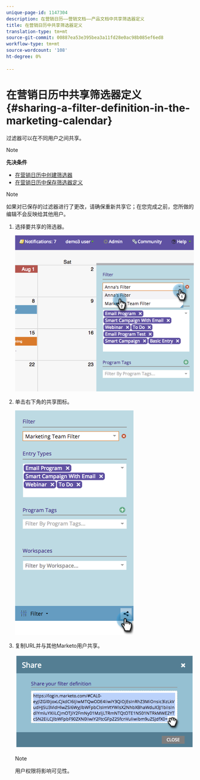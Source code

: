 ```yaml
---
unique-page-id: 1147304
description: 在营销日历——营销文档——产品文档中共享筛选器定义
title: 在营销日历中共享筛选器定义
translation-type: tm+mt
source-git-commit: 00887ea53e395bea3a11fd28e0ac98b085ef6ed8
workflow-type: tm+mt
source-wordcount: '108'
ht-degree: 0%

---
```



# 在营销日历中共享筛选器定义 {#sharing-a-filter-definition-in-the-marketing-calendar}

过滤器可以在不同用户之间共享。

>[!NOTE]
>
>**先决条件**
>
>* [在营销日历中创建筛选器](filtering-the-marketing-calendar.md)
>* [在营销日历中保存筛选器定义](saving-a-filter-definition-in-the-marketing-calendar.md)

>



>[!NOTE]
>
> 如果对已保存的过滤器进行了更改，请确保重新共享它；在您完成之前，您所做的编辑不会反映给其他用户。

1. 选择要共享的筛选器。

   ![](assets/image2014-9-24-11-3a31-3a19.png)

1. 单击右下角的共享图标。

   ![](assets/image2014-9-24-11-3a31-3a24.png)

1. 复制URL并与其他Marketo用户共享。

   ![](assets/image2014-9-24-11-3a31-3a29.png)

   >[!NOTE]
   >
   >用户权限将影响可见性。

